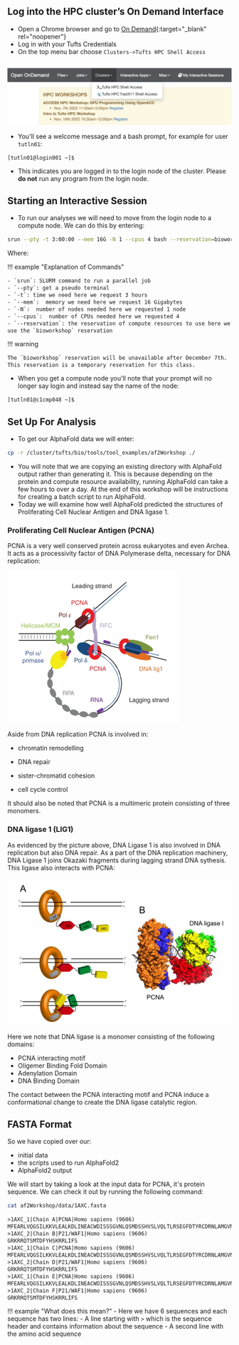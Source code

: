 ## Log into the HPC cluster’s On Demand Interface

- Open a Chrome browser and go to [On Demand](https://ondemand.pax.tufts.edu/){:target="_blank" rel="noopener"}
- Log in with your Tufts Credentials
- On the top menu bar choose `Clusters->Tufts HPC Shell Access`

![](images/shell.png)

- You'll see a welcome message and a bash prompt, for example for user `tutln01`:

```
[tutln01@login001 ~]$
```

- This indicates you are logged in to the login node of the cluster. Please **do not** run any program from the login node.

## Starting an Interactive Session

- To run our analyses we will need to move from the login node to a compute node. We can do this by entering:

```bash
srun --pty -t 3:00:00 --mem 16G -N 1 --cpus 4 bash --reservation=bioworkshop
```

Where:

!!! example "Explanation of Commands"

    - `srun`: SLURM command to run a parallel job
    - `--pty`: get a pseudo terminal
    - `-t`: time we need here we request 3 hours
    - `--mem`:  memory we need here we request 16 Gigabytes
    - `-N`:  number of nodes needed here we requested 1 node
    - `--cpus`:  number of CPUs needed here we requested 4
    - `--reservation`: the reservation of compute resources to use here we use the `bioworkshop` reservation
    
!!! warning 
    
    The `bioworkshop` reservation will be unavailable after December 7th. This reservation is a temporary reservation for this class. 

- When you get a compute node you'll note that your prompt will no longer say login and instead say the name of the node:

```
[tutln01@c1cmp048 ~]$
```

## Set Up For Analysis

- To get our AlphaFold data we will enter:

```bash
cp -r /cluster/tufts/bio/tools/tool_examples/af2Workshop ./
```

- You will note that we are copying an existing directory with AlphaFold output rather than generating it. This is because depending on the protein and compute resource availability, running AlphaFold can take a few hours to over a day. At the end of this workshop will be instructions for creating a batch script to run AlphaFold. 
- Today we will examine how well AlphaFold predicted the structures of Proliferating Cell Nuclear Antigen and DNA ligase 1.

### Proliferating Cell Nuclear Antigen (PCNA)

PCNA is a very well conserved protein across eukaryotes and even Archea. It acts as a processivity factor of DNA Polymerase delta, necessary for DNA replication:

![](images/pcnaDnaPol.png)

Aside from DNA replication PCNA is involved in:

* chromatin remodelling 
    
* DNA repair
    
* sister-chromatid cohesion

* cell cycle control

It should also be noted that PCNA is a multimeric protein consisting of three monomers.

### DNA ligase 1 (LIG1)

As evidenced by the picture above, DNA Ligase 1 is also involved in DNA replication but also DNA repair. As a part of the DNA replication machinery, DNA Ligase 1 joins Okazaki fragments during lagging strand DNA sythesis. This ligase also interacts with PCNA:

![](images/lig1Pcna.png)

Here we note that DNA ligase is a monomer consisting of the following domains:

- PCNA interacting motif
- Oligemer Binding Fold Domain
- Adenylation Domain
- DNA Binding Domain

The contact between the PCNA interacting motif and PCNA induce a conformational change to create the DNA ligase catalytic region. 

## FASTA Format

So we have copied over our:
- initial data
- the scripts used to run AlphaFold2
- AlphaFold2 output

We will start by taking a look at the input data for PCNA, it's protein sequence. We can check it out by running the following command:

```bash
cat af2Workshop/data/1AXC.fasta 
```

```
>1AXC_1|Chain A|PCNA|Homo sapiens (9606)
MFEARLVQGSILKKVLEALKDLINEACWDISSSGVNLQSMDSSHVSLVQLTLRSEGFDTYRCDRNLAMGVNLTSMSKILKCAGNEDIITLRAEDNADTLALVFEAPNQEKVSDYEMKLMDLDVEQLGIPEQEYSCVVKMPSGEFARICRDLSHIGDAVVISCAKDGVKFSASGELGNGNIKLSQTSNVDKEEEAVTIEMNEPVQLTFALRYLNFFTKATPLSSTVTLSMSADVPLVVEYKIADMGHLKYYLAPKIEDEEGS
>1AXC_2|Chain B|P21/WAF1|Homo sapiens (9606)
GRKRRQTSMTDFYHSKRRLIFS
>1AXC_1|Chain C|PCNA|Homo sapiens (9606)
MFEARLVQGSILKKVLEALKDLINEACWDISSSGVNLQSMDSSHVSLVQLTLRSEGFDTYRCDRNLAMGVNLTSMSKILKCAGNEDIITLRAEDNADTLALVFEAPNQEKVSDYEMKLMDLDVEQLGIPEQEYSCVVKMPSGEFARICRDLSHIGDAVVISCAKDGVKFSASGELGNGNIKLSQTSNVDKEEEAVTIEMNEPVQLTFALRYLNFFTKATPLSSTVTLSMSADVPLVVEYKIADMGHLKYYLAPKIEDEEGS
>1AXC_2|Chain D|P21/WAF1|Homo sapiens (9606)
GRKRRQTSMTDFYHSKRRLIFS
>1AXC_1|Chain E|PCNA|Homo sapiens (9606)
MFEARLVQGSILKKVLEALKDLINEACWDISSSGVNLQSMDSSHVSLVQLTLRSEGFDTYRCDRNLAMGVNLTSMSKILKCAGNEDIITLRAEDNADTLALVFEAPNQEKVSDYEMKLMDLDVEQLGIPEQEYSCVVKMPSGEFARICRDLSHIGDAVVISCAKDGVKFSASGELGNGNIKLSQTSNVDKEEEAVTIEMNEPVQLTFALRYLNFFTKATPLSSTVTLSMSADVPLVVEYKIADMGHLKYYLAPKIEDEEGS
>1AXC_2|Chain F|P21/WAF1|Homo sapiens (9606)
GRKRRQTSMTDFYHSKRRLIFS
```

!!! example "What does this mean?"
    - Here we have 6 sequences and each sequence has two lines:
        - A line starting with `>` which is the sequence header and contains information about the sequence
        - A second line with the amino acid sequence
        
        
